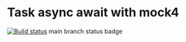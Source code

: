 # Task async await with mock4

[![Build status](https://ci.appveyor.com/api/projects/status/x9kp7uy0baya1ux5?svg=true)](https://ci.appveyor.com/project/Nikoivan/async-await-mock)
main branch status badge
